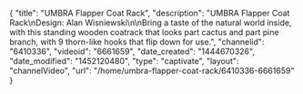 {
    "title": "UMBRA Flapper Coat Rack",
    "description": "UMBRA Flapper Coat Rack\nDesign: Alan Wisniewski\n\nBring a taste of the natural world inside, with this standing wooden coatrack that looks part cactus and part pine branch, with 9 thorn-like hooks that flip down for use.",
    "channelid": "6410336",
    "videoid": "6661659",
    "date_created": "1444670326",
    "date_modified": "1452120480",
    "type": "captivate",
    "layout": "channelVideo",
    "url": "\/home\/umbra-flapper-coat-rack\/6410336-6661659"
}